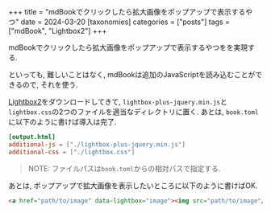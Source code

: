 +++
title = "mdBookでクリックしたら拡大画像をポップアップで表示するやつ"
date = 2024-03-20
[taxonomies]
categories = ["posts"]
tags = ["mdBook", "Lightbox2"]
+++

mdBookでクリックしたら拡大画像をポップアップで表示するやつをを実現する.

といっても, 難しいことはなく, mdBookは追加のJavaScriptを読み込むことができるので, それを使う.

[Lightbox2](https://github.com/lokesh/lightbox2/releases)をダウンロードしてきて, `lightbox-plus-jquery.min.js`と`lightbox.css`の2つのファイルを適当なディレクトリに置く.
あとは, `book.toml`に以下のように書けば導入は完了.

```toml
[output.html]
additional-js = ["./lightbox-plus-jquery.min.js"]
additional-css = ["./lightbox.css"]
```

> NOTE: ファイルパスは`book.toml`からの相対パスで指定する.

あとは, ポップアップで拡大画像を表示したいところに以下のように書けばOK.

```markdown
<a href="path/to/image" data-lightbox="image"><img src="path/to/image"/></a>
```
